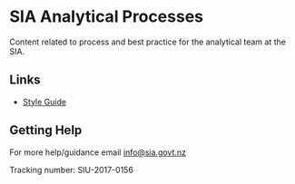 # SIA Analytical Processes

Content related to process and best practice for the analytical team at the SIA.

## Links
* [Style Guide](https://nz-social-investment-agency.github.io/siu_analytical_processes/output/siu_coding_style_guide_v1.0.html)

## Getting Help
For more help/guidance email info@sia.govt.nz 

Tracking number: SIU-2017-0156
